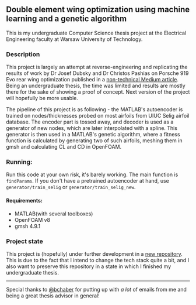 ## Double element wing optimization using machine learning and a genetic algorithm

This is my undergraduate Computer Science thesis project at the Electrical Engineering faculty at Warsaw University of Technology.

### Description

This project is largely an attempt at reverse-engineering and replicating the results of work by Dr Josef Dubsky and Dr Christos Pashias on Porsche 919 Evo rear wing optimization published in a [non-technical Medium article](https://medium.com/next-level-german-engineering/how-machine-learning-transformed-the-porsche-919-hybrid-evo-33d9881cb0e5). Being an undergraduate thesis, the time was limited and results are mostly there for the sake of showing a proof of concept. Next version of the project will hopefully be more usable.

The pipeline of this project is as following - the MATLAB's autoencoder is trained on nodes/thicknesses probed on most airfoils from UIUC Selig airfoil database. The encoder part is tossed away, and decoder is used as a generator of new nodes, which are later interpolated with a spline. This generator is then used in a MATLAB's genetic algorithm, where a fitness function is calculated by generating two of such airfoils, meshing them in gmsh and calculating CL and CD in OpenFOAM.

### Running:
Run this code at your own risk, it's barely working. The main function is `findParams`. If you don't have a pretrained autoencoder at hand, use `generator/train_selig` or `generator/train_selig_new`.

#### Requirements: 
- MATLAB(with several toolboxes)
- OpenFOAM v8
- gmsh 4.9.1

### Project state
This project is (hopefully) under further development in a [new repository](https://github.com/rafalszulejko/wing-optimization2). This is due to the fact that I intend to change the tech stack quite a bit, and I also want to preserve this repository in a state in which I finished my undergraduate thesis.

---

Special thanks to [@bchaber](https://github.com/bchaber) for putting up with _a lot_ of emails from me and being a great thesis advisor in general!
